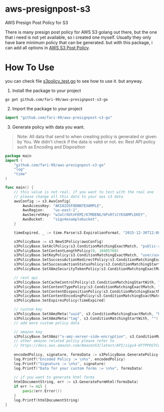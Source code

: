 # aws-presignpost-s3
AWS Presign Post Policy for S3

There is many presign post policy for AWS S3 golang out there, but the one that i need is not yet available, so i created one myself.
Usually they only have bare minimum policy that can be generated. but with this package, i can add all options in [AWS S3 Post Policy](https://docs.aws.amazon.com/AmazonS3/latest/API/sigv4-HTTPPOSTConstructPolicy.html).

# How To Use
you can check file [s3policy_test.go](s3policy_test.go) to see how to use it. but anyway.

1. Install the package to your project

``` go get github.com/fari-99/aws-presignpost-s3-go ```

2. Import the package to your project

```go 
import "github.com/fari-99/aws-presignpost-s3-go"
```

3. Generate policy with data you want.

> Note: 
> All data that send to when creating policy is generated or given by You. 
> We didn't check if the data is valid or not. ex: Rest API policy such as Encoding and Disposition

```go
package main
import (
	"github.com/fari-99/aws-presignpost-s3-go"
	"log"
	"time"
)

func main() {
	// this value is not real, if you want to test with the real one
	// please change all this data to your aws s3 data
	awsConfig := s3.AwsConfig{
		AwsAccessKey: "AKIAIOSFODNN7EXAMPLE",
		AwsRegion:    "us-east-1",
		AwsSecretKey: "wJalrXUtnFEMI/K7MDENG/bPxRfiCYEXAMPLEKEY",
		AwsBucket:    "sigv4examplebucket",
	}

	timeExpired, _ := time.Parse(s3.ExpirationFormat, "2015-12-30T12:00:00.000Z")

	s3PolicyBase := s3.NewS3Policy(awsConfig)
	s3PolicyBase.SetAclPolicy(s3.ConditionMatchingExactMatch, "public-read")
	s3PolicyBase.SetContentLengthPolicy(0, 10485760)
	s3PolicyBase.SetKeyPolicy(s3.ConditionMatchingExactMatch, "user/user1/test.jpeg")
	s3PolicyBase.SetSuccessActionRedirectPolicy(s3.ConditionMatchingExactMatch, "https://www.google.com")
	s3PolicyBase.SetSuccessActionStatusPolicy(s3.ConditionMatchingStartWith, "204")
	s3PolicyBase.SetXAmzSecurityTokenPolicy(s3.ConditionMatchingExactMatch, "eW91dHViZQ==", "b0hnNVNKWVJIQTA=")

	// rest api
	s3PolicyBase.SetCacheControlPolicy(s3.ConditionMatchingStartWith, "no-cache")
	s3PolicyBase.SetContentTypePolicy(s3.ConditionMatchingExactMatch, "image/jpeg")
	s3PolicyBase.SetContentDispositionPolicy(s3.ConditionMatchingExactMatch, "Attachment; filename=test.jpeg")
	s3PolicyBase.SetContentEncodingPolicy(s3.ConditionMatchingExactMatch, "token")
	s3PolicyBase.SetExpiresPolicy(timeExpired)

	// custom key
	s3PolicyBase.SetXAmzMeta("uuid", s3.ConditionMatchingExactMatch, "bc2035bf-72b6-4bad-9e1f-c6c8732ac1a4")
	s3PolicyBase.SetXAmzMeta("tag", s3.ConditionMatchingStartWith, "")
	// add more custom policy data

	// amazon key
	s3PolicyBase.SetXAmz("x-amz-server-side-encryption", s3.ConditionMatchingExactMatch, "AES256")
	// other amazon related policy please refer to 
	// https://docs.aws.amazon.com/AmazonS3/latest/API/sigv4-HTTPPOSTConstructPolicy.html
	
	encodedPolicy, signature, formsData := s3PolicyBase.GeneratePolicy()
	log.Printf("Encoded Policy := \n%s", encodedPolicy)
	log.Printf("Signature := \n%s", signature)
	log.Printf("Data for your custom forms := \n%v", formsData)
	
	// if you want to generate html forms
	htmlDocumentString, err := s3.GenerateFormHtml(formsData)
	if err != nil {
		panic(err.Error())
	}
	log.Printf(htmlDocumentString)
}
```